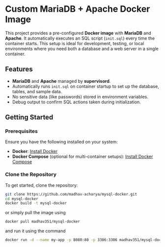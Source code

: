 # Custom MariaDB + Apache Docker Image

This project provides a pre-configured **Docker image** with **MariaDB** and **Apache**. It automatically executes an SQL script (`init.sql`) every time the container starts. This setup is ideal for development, testing, or local environments where you need both a database and a web server in a single container.

## Features

- **MariaDB** and **Apache** managed by **supervisord**.
- Automatically runs `init.sql` on container startup to set up the database, tables, and sample data.
- No sensitive data (like passwords) stored in environment variables.
- Debug output to confirm SQL actions taken during initialization.

## Getting Started

### Prerequisites

Ensure you have the following installed on your system:

- **Docker**: [Install Docker](https://docs.docker.com/get-docker/)
- **Docker Compose** (optional for multi-container setups): [Install Docker Compose](https://docs.docker.com/compose/install/)

### Clone the Repository

To get started, clone the repository:

```bash
git clone https://github.com/madhav-acharya/mysql-docker.git
cd mysql-docker
docker build -t mysql-docker

```
or simply pull the image using

```bash
docker pull madhav351/mysql-docker
```
and run it using the command
```bash
docker run -d --name my-app -p 8080:80 -p 3306:3306 madhav351/mysql-docker
```
